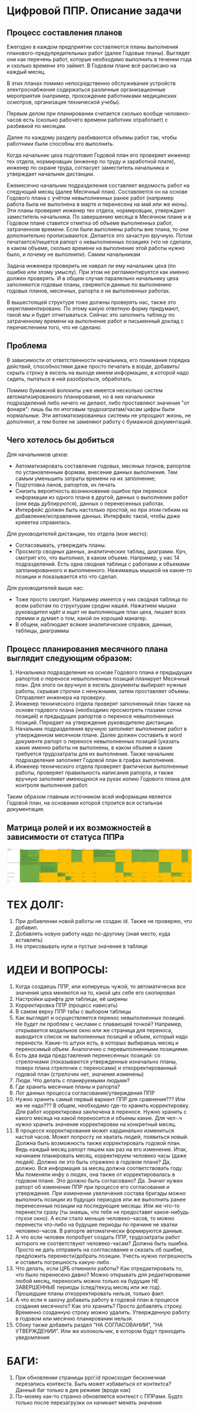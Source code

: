 # Цифровой ППР. Описание задачи

## Процесс составления планов
Ежегодно в каждом предприятии составляются планы выполнения планового-предупредительных работ (далее Годовые планы).
Выглядят они как перечень работ, которые необходимо выполнить в течении года и сколько времени это займет. В Годовом плане всё расписано на каждый месяц.

В этих планах помимо непосредственно обслуживания устройств электроснабжения содержаться различные организационные мероприятия (например, прохождение работниками медицинских осмотров, организация технической учебы).

Первым делом при планировании считается сколько вообще человеко-часов есть (сколько рабочего времени работник отработает) с разбивкой по месяцам.

Далее по каждому разделу разбиваются объемы работ так, чтобы работники были способны его выполнить.

Когда начальник цеха подготовил Годовой план его проверяет инженер тех отдела, нормировщик (инженер по труду и заработной плате), инженер по охране труда, согласует заместитель начальника и утверждает начальник дистанции.

Ежемесячно начальник подразделения составляет ведомость работ на следующий месяц (далее Месячный план). Составляется он на основе Годового плана с учётом невыполненных ранее работ (например работа была не выполнена в марте и перенесена на май или же июнь).
Эти планы проверяет инженер тех отдела, нормировщик, утверждает заместитель начальника.
По завершению месяца в Месячном плане и в Годовом плане ставится отметка об объеме выполненных работ, затраченном времени. Если были выполнены работы вне плана, то они дополнительно прописываются. Делается это зачастую вручную.
Потом печатается/пишется рапорт о невыполненных позициях (что не сделали, в каком объеме, сколько времени на выполнение этой работы нужно было, и почему не выполнили).
Самим начальникам

Задача инженера проверить не наврал ли ему начальник цеха (по ошибке или злому умыслу). При этом не регламентируется как именно должен проверять. И в общем случае паралельно начальнику цеха заполняются годовые планы, сверяются данные по выполнению годовых планов, месячных, рапорта о не выполненных работах.

В вышестоящей структуре тоже должны проверять нас, также это нерегламентировано. По этому какую ответную форму придумают, такой мы и будет отчитываться. Сейчас это заполнить таблицу по затраченному времени на выполнение работ и письменный доклад с перечислением того, что не сделано.

## Проблема
В зависимости от ответственности начальника, его понимания порядка действий, способностями даже просто печатать в ворде, добавить/скрыть строку в ексель на выходе имеем информацию, в которой надо сидеть, пытаться в ней разобраться, обработать.

Помимо бумажной волокиты уже имеется несколько систем автоматизированного планирования, но в них начальники подразделений либо ничего не делают, либо проставляют значения "от фонаря": лишь бы по итоговым трудозатратам/часам цифры были нормальные. Эти автоматизированных системы не упрощают жизнь, не дополняют, а тем более не заменяют работу с бумажной документаций.

## Чего хотелось бы добиться
Для начальников цехов:

- Автоматизировать составление годовых, месяных планов, рапортов по установленным формам, внесение данных выполнения. Тем самым уменьшить затраты времени на их заполнение;
- Подготовка ланов, рапортов, их печать
- Снизить вероятность возникновение ошибок при переносе информации из одного плана в другой, данных о выполнении работ (они ведь дублируются), данных о перенесенных работах.
- Интерфейс должен быть настолько простой, но при этом гибким на добавление/исправление данных. Интерфейс такой, чтобы даже креветка справилась.

Для руководителей дистанции, тех отдела (мое место):

- Согласовывать, утверждать планы.
- Просмотр сводных данных, аналитических таблиц, диаграмм. Крч, смотрят кто, что выполнил, в каком объеме. Например, у нас 14 подразделений. Есть одна сводная таблица с работами и объемами запланированного и выполненного. Нажимаешь мышкой на какие-то позиции и показывается кто что сделал.

Для руководителей выше нас:

- Тоже просто смотрят. Например имеется у них сводная таблица по всем работам по структурам сродни нашей. Нажатием мышки руководител идёт и ищет не выполняющие план цеха, лишает всех премии и думает о том, какой он хороший манагер.
- В общем, наблюдает всякие аналитические справки, данные, таблицы, диаграммы

## Процесс планирования месячного плана выглядит следующим образом:
1. Начальника подразделения на основе Годового плана и предыдущих рапортов о переносе невыполненных позиций планирует Месячный план. Для этого он вручную в ексель документы выбирает нужные работы, скрывая строчки с ненужными, затем проставляет объемы. Отправляет инженера на проверку.
2. Инженер технического отдела проверят заполненный план также на основе годового плана (необходимо просмотреть глазами сотни позиций) и предыдущих рапортов о переносе невыполненных позиций. Передает на утверждение руководителю дистанции.
3. Начальник подразделения вручную заполняет выполнение работ в утвержденном месячном плане. Далее должен составить в word документе рапорт о переносе невыполненных позиций (указать какие именно работы не выполнены, в каком объеме и какие требуется трудозатраты для их выполнения. Также начальник подразделения заполняет Годовой план в графах выполнения.
4. Инженер технического отдела проверяет фактически выполненные работы, проверяет правильность написания рапорта, и также вручную заполняет имеющуюся на руках копию Годового плана для контроля выполнения работ.

Таким образом главным источником всей информации является Годовой план, на основании которой строится вся остальная документация.

## Матрица ролей и их возможностей в зависимости от статуса ППРа

![Роли и статусы](image.png)

# ТЕХ ДОЛГ:
1. При добавлении новой работы не создаю id. Также не проверяю, что добавил.
2. Добавлять новую работу надо по-другому (зная место, куда вставлять)
3. Не отрисовывать нули и пустые значения в таблице

# ИДЕИ И ВОПРОСЫ:
1. Когда создаешь ППР, или копируешь чужой, то автоматически все значения цеха меняются на то, какой цех себе его скопировал
2. Настройки шрифта для таблицы, её ширины
3. Корректировка ППР (процесс нависать)
4. В самом верху ППР табы с выбором таблицы
5. Как выглядят и осуществляется перенос невыполненных позиций. Не будет ли проблем с числами с плавающей точкой? Например, открывается модальное окно или же страница для переноса, выводится список не выполненных позиций и объем, который надо перенести. Какие-то штуки есть, в которых выбираешь месяц и переносимый объем. Аналогично с перевыполненными позициями.
6. Есть два вида представления перенесенных позиций: со стрелочками (показываются утвержденные изначально планы, поверх плана стрелочки с переносами) и откорректированный годовой план (стрелочек нет, значения изменены)
7. Люди. Что делать с планируемыми людьми?
8. Где хранить месячные планы и рапорта?
9. Лог данных процесса согласования/утверждения ППР
10. Нужно хранить самый первый вариант ППР для сравнения??? Или же не надо??? В общем, необходимо где-то хранить корректировку. Для работ корректировка заключена в переносе. Нужно хранить с какого месяца на какой переносится и объемы какие. Для чел-.ч нужно хранить значение корректировки на конкретный месяц.
11. В процессе корректирования может кардинально измениться настой часов. Может попросту не хватать людей, появиться новый. Должна быть возможность также корректировать годовой план. Ведь каждый месяц рапорт пишем как раз на его изменение. Итак, начинаем планировать месяц, корректируем человеко часы (даже людей). Должно ли это быть отражено в годовом плане? Да, должно. Вся информация за месяц должна соответствовать году. Мы поменяли инфу о людях, она также от корректировалась в годовом плане. Это должно быть согласовано? Да. Значит нужен рапорт об изменении ППР при процессе его согласования и утверждения. При изменении увеличения состава бригады можно выполнить позиции из будущих периодов или же выполнить ранее перенесенные позиции на последующие месяцы. Или же что-то перенести сразу (ты знаешь, что тебе не предоставят какое-нибудь глухое окно). А если стало меньше человеко-часов, то можно перенести что-либо на будущие периоды по причине не хватки человеко-часов. В рапорте автоматически формируются данные.
12. А что если человек попробует создать ППР, трудозатраты работ которого не соответствуют человеко-часам? Должна быть ошибка. Просто не дать отправить на солгласование и сказать об ошибке, предложить перенести/добрать позиции. Учесть нужно погрешность и оставить погрешность какую-либо.
13. Что делать, если ЦРБ отменило работы? Как отредактировать то, что было перенесено давно? Можно открывать для редактирования любой месяц, переносить можно только на будущие НЕ ЗАВЕРШЕННЫЕ периоды (след/текущ месяц или же год). Прошедшие планы откорректировать нельзя, только факт.
14. А что если я захочу добавить работу в годовой план в процессе создания месячного? Как это хранить? Просто добавлять строку. Временно созданную строку можно удалить. Утвержденную работу в годовом или месячно планировании нельзя.
15. Сбоку также добавить раздел "НА СОГЛАСОВАНИИ", "НА УТВЕРЖДЕНИИ". Или же колокольчик, в котором будут приходить уведомления

# БАГИ:
1. При обновлении страницы ppr/:id происходит бесконечная перезапись контекста. Быть может избавиться от контектса? Данный баг только в дев режиме (вроде как)
2. По-моему как-то странно обновляется контекст с ППРами. Будто только после перезагрузки он начинает менять значения
